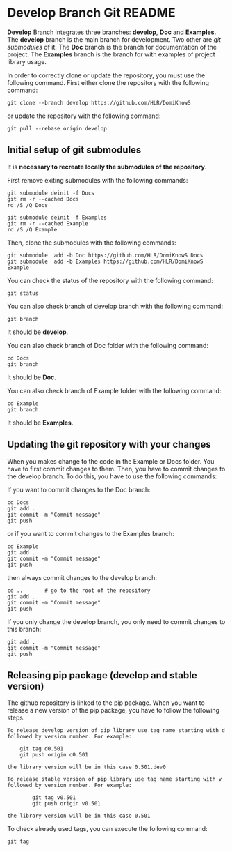 # Develop Branch Git README

**Develop** Branch integrates three branches: **develop**, **Doc** and **Examples**. The **develop** branch is the main branch for development. Two other are _git submodules_ of it. The **Doc** branch is the branch for documentation of the project. The **Examples** branch is the branch for with examples of project library usage.

In order to correctly clone or update the repository, you must use the following command.
First either clone the repository with the following command:

    git clone --branch develop https://github.com/HLR/DomiKnowS

or update the repository with the following command:

    git pull --rebase origin develop

## Initial setup of git submodules

It is **necessary to recreate locally the submodules of the repository**. 

First remove exiting submodules with the following commands:

    git submodule deinit -f Docs
    git rm -r --cached Docs
    rd /S /Q Docs

    git submodule deinit -f Examples
    git rm -r --cached Example
    rd /S /Q Example

Then, clone the submodules with the following commands:

    git submodule  add -b Doc https://github.com/HLR/DomiKnowS Docs
    git submodule  add -b Examples https://github.com/HLR/DomiKnowS Example

You can check the status of the repository with the following command:

    git status

You can also check branch of develop branch with the following command:

    git branch
It should be **develop**.

You can also check branch of Doc folder with the following command:

    cd Docs
    git branch 
It should be **Doc**.

You can also check branch of Example folder with the following command:

    cd Example
    git branch
It should be **Examples**.

## Updating the git repository with your changes

When you makes change to the code in the Example or Docs folder. You have to first commit changes to them. Then, you have to commit changes to the develop branch. To do this, you have to use the following commands:

If you want to commit changes to the Doc branch:

    cd Docs
    git add .
    git commit -m "Commit message"
    git push

or  if you want to commit changes to the Examples branch:

    cd Example
    git add .
    git commit -m "Commit message"
    git push

then always commit changes to the develop branch:

    cd ..       # go to the root of the repository
    git add .
    git commit -m "Commit message"
    git push

If you only change the develop branch, you only need to commit changes to this branch:

    git add .
    git commit -m "Commit message"
    git push

## Releasing pip package (develop and stable version)

The github repository is linked to the pip package. When you want to release a new version of the pip package, you have to follow the following steps.

    To release develop version of pip library use tag name starting with d followed by version number. For example:

        git tag d0.501
        git push origin d0.501

    the library version will be in this case 0.501.dev0

    To release stable version of pip library use tag name starting with v followed by version number. For example:
        
            git tag v0.501
            git push origin v0.501

    the library version will be in this case 0.501

To check already used tags, you can execute the following command:

    git tag
